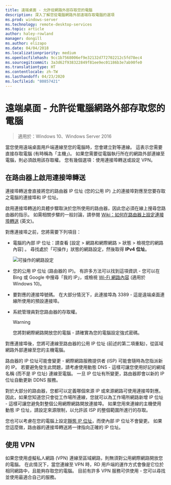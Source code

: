 ```yaml
---
title: 遠端桌面 - 允許從網路外部存取您的電腦
description: 深入了解您從電腦網路外部遠端存取電腦的選項
ms.prod: windows-server
ms.technology: remote-desktop-services
ms.topic: article
author: haley-rowland
manager: dongill
ms.author: elizapo
ms.date: 04/04/2018
ms.localizationpriority: medium
ms.openlocfilehash: 9cc1b7568006ef9e32132d772702212c5fd78ec4
ms.sourcegitcommit: 3a3d62f938322849f81ee9ec01186b3e7ab90fe0
ms.translationtype: HT
ms.contentlocale: zh-TW
ms.lasthandoff: 04/23/2020
ms.locfileid: "80857421"
---
```

# <a name="remote-desktop---allow-access-to-your-pc-from-outside-your-pcs-network"></a>遠端桌面 - 允許從電腦網路外部存取您的電腦

>適用於：Windows 10、Windows Server 2016

當您使用遠端桌面用戶端連線至您的電腦時，您會建立對等連線。 這表示您需要直接存取電腦 (有時稱為「主機」)。 如果您需要從電腦執行所在的網路外部連線至電腦，則必須啟用該存取權。 您有幾個選項：使用連接埠轉送或設定 VPN。

## <a name="enable-port-forwarding-on-your-router"></a>在路由器上啟用連接埠轉送

連接埠轉送會直接將您的路由器 IP 位址 (您的公用 IP) 上的連接埠對應至您要存取之電腦的連接埠和 IP 位址。 

啟用連接埠轉送的具體步驟取決於您所使用的路由器，因此您必須在線上搜尋您路由器的指示。 如需相關步驟的一般討論，請參閱 [Wiki：如何在路由器上設定連接埠轉送](https://www.wikihow.com/Set-Up-Port-Forwarding-on-a-Router) (英文)。

對應連接埠之前，您將需要下列項目：

- 電腦的內部 IP 位址：請查看 [設定 > 網路和網際網路 > 狀態 > 檢視您的網路內容]  。 尋找處於「可操作」狀態的網路設定，然後取得 **IPv4 位址**。

   ![可操作的網路設定](../media/rdclient-operational-network.png)

- 您的公用 IP 位址 (路由器的 IP)。 有許多方法可以找到這項資訊 - 您可以在 Bing 或 Google 中搜尋「我的 IP」，或檢視 [Wi-Fi 網路內容](https://binged.it/2Gwob34) (適用於 Windows 10)。
- 要對應的連接埠號碼。 在大部分情況下，此連接埠為 3389 - 這是遠端桌面連線所使用的預設連接埠。
- 系統管理員對您路由器的存取權。  

   >[!WARNING]
   > 您將對網際網路開放您的電腦 - 請確實為您的電腦設定強式密碼。

對應連接埠後，您將可連線至路由器的公用 IP 位址 (前述的第二項重點)，從區域網路外部連線至您的主機電腦。

路由器的 IP 位址可能會變更 - 網際網路服務提供者 (ISP) 可能會隨時為您指派新的 IP。 若要避免發生此問題，請考慮使用動態 DNS - 這樣可讓您使用好記的網域名稱 (而不是 IP 位址) 連線至電腦。 一旦 IP 位址有所變更，路由器即會以新的 IP 位址自動更新 DDNS 服務。

對於大部分的路由器，您都可以定義哪個來源 IP 或來源網路可使用連接埠對應。 因此，如果您知道您只會從工作場所連線，您就可以為工作場所網路新增 IP 位址 - 這樣可讓您避免對整個公用網際網路開放連接埠。 如果您用來連線的主機使用動態 IP 位址，請設定來源限制，以允許該 ISP 的整個範圍所進行的存取。

您也可以考慮在您的電腦上設定[靜態 IP 位址](/windows-hardware/customize/mobile/mcsf/enable-static-ip)，而使內部 IP 位址不會變更。 如果您這麼做，路由器的連接埠轉送將一律指向正確的 IP 位址。


## <a name="use-a-vpn"></a>使用 VPN

如果您使用虛擬私人網路 (VPN) 連線至區域網路，則無須對公用網際網路開放您的電腦。 在此情況下，當您連線至 VPN 時，RD 用戶端的運作方式會像是它位於相同網路中，且能夠存取您的電腦。 目前有許多 VPN 服務可供使用 - 您可以尋找並使用最適合自己的服務。